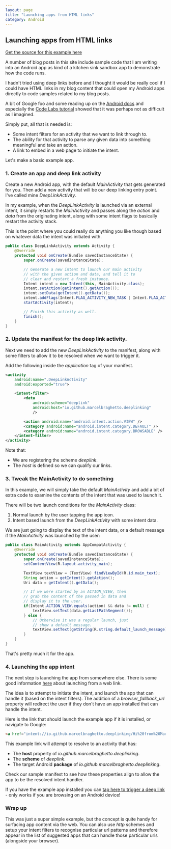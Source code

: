 ```yaml
---
layout: page
title: "Launching apps from HTML links"
category: Android
---
```


## Launching apps from HTML links

[Get the source for this example here](https://github.com/MarcelBraghetto/BlogDemos/tree/master/DeepLinks)

A number of blog posts in this site include sample code that I am writing into an Android app as kind of a kitchen sink sandbox app to demonstrate how the code runs.

I hadn't tried using deep links before and I thought it would be really cool if I could have HTML links in my blog content that could open my Android apps directly to code samples related to my blog posts.

<!-- excerpt -->

A bit of Google foo and some reading up on the [Android docs](https://developer.android.com/training/app-indexing/deep-linking.html) and especially the [Code Labs tutorial](http://search-codelabs.appspot.com/codelabs/android-deep-linking) showed that it was perhaps not as difficult as I imagined.

Simply put, all that is needed is:

- Some intent filters for an activity that we want to link through to.
- The ability for that activity to parse any given data into something meaningful and take an action.
- A link to embed in a web page to initiate the intent.

Let's make a basic example app.

### 1. Create an app and deep link activity

Create a new Android app, with the default *MainActivity* that gets generated for you. Then add a new activity that will be our deep linking entry point. I've called mine *DeepLinkActivity*.

In my example, when the *DeepLinkActivity* is launched via an external intent, it simply restarts the *MainActivity* and passes along the *action* and *data* from the originating intent, along with some intent flags to basically restart the activity stack.

This is the point where you could really do anything you like though based on whatever data the intent was initiated with.

```java
public class DeepLinkActivity extends Activity {
    @Override
    protected void onCreate(Bundle savedInstanceState) {
        super.onCreate(savedInstanceState);

        // Generate a new intent to launch our main activity
        // with the given action and data, and tell it to
        // clear and restart a fresh instance.
        Intent intent = new Intent(this, MainActivity.class);
        intent.setAction(getIntent().getAction());
        intent.setData(getIntent().getData());
        intent.addFlags(Intent.FLAG_ACTIVITY_NEW_TASK | Intent.FLAG_ACTIVITY_CLEAR_TASK);
        startActivity(intent);

        // Finish this activity as well.
        finish();
    }
}
```

### 2. Update the manifest for the deep link activity.

Next we need to add the new *DeepLinkActivity* to the manifest, along with some filters to allow it to be resolved when we want to trigger it.

Add the following inside the *application* tag of your manifest.

```xml	
<activity
    android:name=".DeepLinkActivity"
    android:exported="true">

    <intent-filter>
        <data
            android:scheme="deeplink"
            android:host="io.github.marcelbraghetto.deeplinking"
            />

        <action android:name="android.intent.action.VIEW" />
        <category android:name="android.intent.category.DEFAULT" />
        <category android:name="android.intent.category.BROWSABLE" />
    </intent-filter>
</activity>
```

Note that:

- We are registering the scheme *deeplink*.
- The *host* is defined so we can qualify our links.

### 3. Tweak the MainActivity to do something

In this example, we will simply take the default *MainActivity* and add a bit of extra code to examine the contents of the intent that was used to launch it.

There will be two launch conditions for the *MainActivity* class:

1. Normal launch by the user tapping the app icon.
2. Intent based launch from the *DeepLinkActivity* with some intent data.

We are just going to display the text of the intent data, or a default message if the *MainActivity* was launched by the user:

```java
public class MainActivity extends AppCompatActivity {
    @Override
    protected void onCreate(Bundle savedInstanceState) {
        super.onCreate(savedInstanceState);
        setContentView(R.layout.activity_main);

        TextView textView = (TextView) findViewById(R.id.main_text);
        String action = getIntent().getAction();
        Uri data = getIntent().getData();

        // If we were started by an ACTION_VIEW, then
        // grab the content of the passed in data and
        // display it to the user.
        if(Intent.ACTION_VIEW.equals(action) && data != null) {
            textView.setText(data.getLastPathSegment());
        } else {
            // Otherwise it was a regular launch, just
            // show a default message.
            textView.setText(getString(R.string.default_launch_message));
        }
    }
}
```

That's pretty much it for the app.

### 4. Launching the app intent

The next step is launching the app from somewhere else. There is some good information [here](https://developer.chrome.com/multidevice/android/intents) about launching from a web link.

The idea is to attempt to initiate the intent, and launch the app that can handle it (based on the intent filters). The addition of a *browser\_fallback\_url* property will redirect the user if they don't have an app installed that can handle the intent.

Here is the link that should launch the example app if it is installed, or navigate to Google:

```html
<a href="intent://io.github.marcelbraghetto.deeplinking/Hi%20from%20Marcel%27s%20blog!#Intent;scheme=deeplink;package=io.github.marcelbraghetto.deeplinking;S.browser_fallback_url=https%3A%2F%2Fgoogle.com;end">Tap me to launch directly into the Android app</a>
```

This example link will attempt to resolve to an activity that has:

- The **host** property of *io.github.marcelbraghetto.deeplinking*.
- The **scheme** of *deeplink*.
- The target Android **package** of *io.github.marcelbraghetto.deeplinking*.

Check our sample manifest to see how these properties align to allow the app to be the resolved intent handler.

If you have the example app installed you can [tap here to trigger a deep link](intent://io.github.marcelbraghetto.deeplinking/Hi%20from%20Marcel%27s%20blog!#Intent;scheme=deeplink;package=io.github.marcelbraghetto.deeplinking;S.browser_fallback_url=https%3A%2F%2Fio.github.marcelbraghetto;end) - only works if you are browsing on an Android device!

### Wrap up

This was just a super simple example, but the concept is quite handy for surfacing app content via the web. You can also use *http* schemes and setup your intent filters to recognise particular url patterns and therefore appear in the list of suggested apps that can handle those particular urls (alongside your browser).
